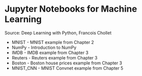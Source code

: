 # Jupyter Notebooks for Machine Learning

Source: Deep Learning with Python, Francois Chollet

* MNIST - MNIST example from Chapter 2
* NumPy - Introduction to NumPy
* IMDB - IMDB example from Chapter 3
* Reuters - Reuters example from Chapter 3
* Boston - Boston house prices example from Chapter 3
* MNIST_CNN - MNIST Convnet example from Chapter 5
